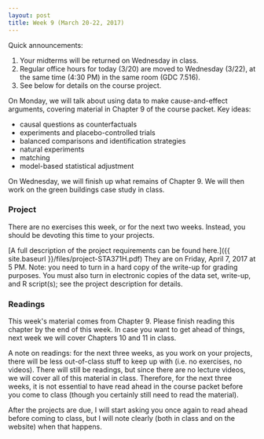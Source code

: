 ```yaml
---
layout: post
title: Week 9 (March 20-22, 2017)
---
```


Quick announcements:  
1. Your midterms will be returned on Wednesday in class.  
2. Regular office hours for today (3/20) are moved to Wednesday (3/22), at the same time (4:30 PM) in the same room (GDC 7.516).  
3. See below for details on the course project.  

On Monday, we will talk about using data to make cause-and-effect arguments, covering material in Chapter 9 of the course packet.  Key ideas:  
- causal questions as counterfactuals  
- experiments and placebo-controlled trials  
- balanced comparisons and identification strategies   
- natural experiments  
- matching  
- model-based statistical adjustment  

On Wednesday, we will finish up what remains of Chapter 9.  We will then work on the green buildings case study in class.  

### Project  

There are no exercises this week, or for the next two weeks.  Instead, you should be devoting this time to your projects.    

[A full description of the project requirements can be found here.]({{ site.baseurl }}/files/project-STA371H.pdf) They are on Friday, April 7, 2017 at 5 PM.  Note: you need to turn in a hard copy of the write-up for grading purposes.  You must also turn in electronic copies of the data set, write-up, and R script(s); see the project description for details.   

### Readings

This week's material comes from Chapter 9.  Please finish reading this chapter by the end of this week.  In case you want to get ahead of things, next week we will cover Chapters 10 and 11 in class.  

A note on readings: for the next three weeks, as you work on your projects, there will be less out-of-class stuff to keep up with (i.e. no exercises, no videos).  There will still be readings, but since there are no lecture videos, we will cover all of this material in class.  Therefore, for the next three weeks, it is not essential to have read ahead in the course packet before you come to class (though you certainly still need to read the material).  

After the projects are due, I will start asking you once again to read ahead before coming to class, but I will note clearly (both in class and on the website) when that happens.   





